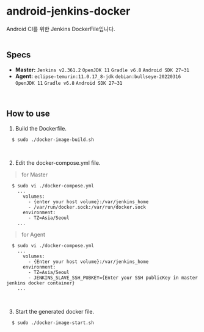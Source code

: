 # android-jenkins-docker
Android CI를 위한 Jenkins DockerFile입니다.
<br><br>
## Specs
- **Master:** `Jenkins v2.361.2` `OpenJDK 11` `Gradle v6.8` `Android SDK 27~31`
- **Agent:** `eclipse-temurin:11.0.17_8-jdk` `debian:bullseye-20220316` `OpenJDK 11` `Gradle v6.8` `Android SDK 27~31`
<br>

## How to use
1. Build the Dockerfile.
```
  $ sudo ./docker-image-build.sh
```
<br>

2. Edit the docker-compose.yml file.
> for Master
```
  $ sudo vi ./docker-compose.yml
    ...
      volumes:
        - {enter your host volume}:/var/jenkins_home
        - /var/run/docker.sock:/var/run/docker.sock
      environment:
        - TZ=Asia/Seoul
    ...
```
> for Agent
```
  $ sudo vi ./docker-compose.yml
    ...
      volumes:
        - {Enter your host volume}:/var/jenkins_home
      environment:
        - TZ=Asia/Seoul
        - JENKINS_SLAVE_SSH_PUBKEY={Enter your SSH publicKey in master jenkins docker container}
    ...
```
<br>

3. Start the generated docker file.
```
  $ sudo ./docker-image-start.sh
```

